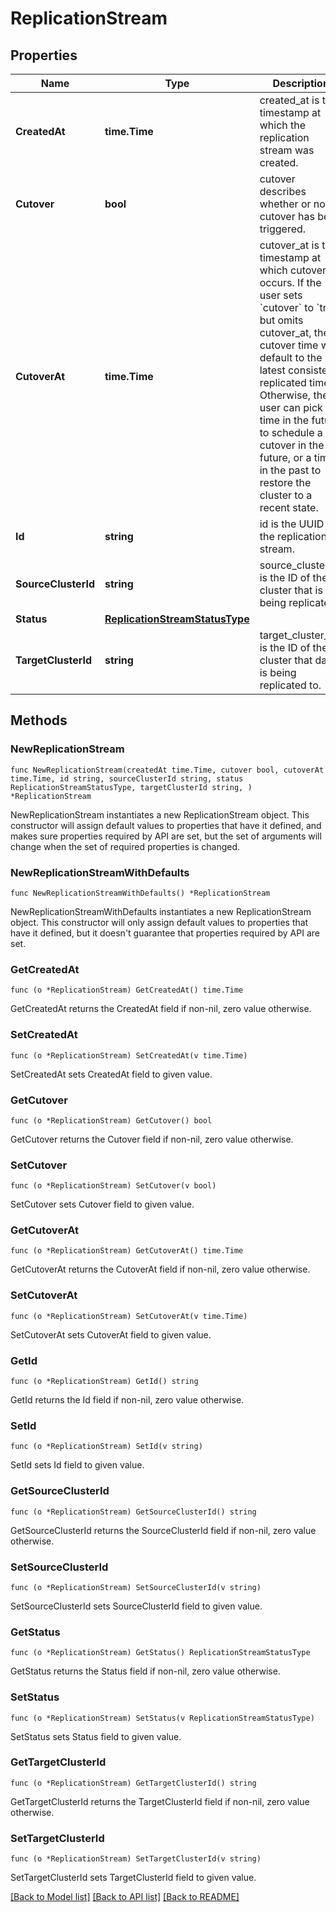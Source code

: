 # ReplicationStream

## Properties

Name | Type | Description | Notes
------------ | ------------- | ------------- | -------------
**CreatedAt** | **time.Time** | created_at is the timestamp at which the replication stream was created. | 
**Cutover** | **bool** | cutover describes whether or not cutover has been triggered. | 
**CutoverAt** | **time.Time** | cutover_at is the timestamp at which cutover occurs. If the user sets &#x60;cutover&#x60; to &#x60;true&#x60; but omits cutover_at, the cutover time will default to the latest consistent replicated time. Otherwise, the user can pick a time in the future to schedule a cutover in the future, or a time in the past to restore the cluster to a recent state. | 
**Id** | **string** | id is the UUID of the replication stream. | 
**SourceClusterId** | **string** | source_cluster_id is the ID of the cluster that is being replicated. | 
**Status** | [**ReplicationStreamStatusType**](ReplicationStreamStatusType.md) |  | 
**TargetClusterId** | **string** | target_cluster_id is the ID of the cluster that data is being replicated to. | 

## Methods

### NewReplicationStream

`func NewReplicationStream(createdAt time.Time, cutover bool, cutoverAt time.Time, id string, sourceClusterId string, status ReplicationStreamStatusType, targetClusterId string, ) *ReplicationStream`

NewReplicationStream instantiates a new ReplicationStream object.
This constructor will assign default values to properties that have it defined,
and makes sure properties required by API are set, but the set of arguments
will change when the set of required properties is changed.

### NewReplicationStreamWithDefaults

`func NewReplicationStreamWithDefaults() *ReplicationStream`

NewReplicationStreamWithDefaults instantiates a new ReplicationStream object.
This constructor will only assign default values to properties that have it defined,
but it doesn't guarantee that properties required by API are set.

### GetCreatedAt

`func (o *ReplicationStream) GetCreatedAt() time.Time`

GetCreatedAt returns the CreatedAt field if non-nil, zero value otherwise.

### SetCreatedAt

`func (o *ReplicationStream) SetCreatedAt(v time.Time)`

SetCreatedAt sets CreatedAt field to given value.

### GetCutover

`func (o *ReplicationStream) GetCutover() bool`

GetCutover returns the Cutover field if non-nil, zero value otherwise.

### SetCutover

`func (o *ReplicationStream) SetCutover(v bool)`

SetCutover sets Cutover field to given value.

### GetCutoverAt

`func (o *ReplicationStream) GetCutoverAt() time.Time`

GetCutoverAt returns the CutoverAt field if non-nil, zero value otherwise.

### SetCutoverAt

`func (o *ReplicationStream) SetCutoverAt(v time.Time)`

SetCutoverAt sets CutoverAt field to given value.

### GetId

`func (o *ReplicationStream) GetId() string`

GetId returns the Id field if non-nil, zero value otherwise.

### SetId

`func (o *ReplicationStream) SetId(v string)`

SetId sets Id field to given value.

### GetSourceClusterId

`func (o *ReplicationStream) GetSourceClusterId() string`

GetSourceClusterId returns the SourceClusterId field if non-nil, zero value otherwise.

### SetSourceClusterId

`func (o *ReplicationStream) SetSourceClusterId(v string)`

SetSourceClusterId sets SourceClusterId field to given value.

### GetStatus

`func (o *ReplicationStream) GetStatus() ReplicationStreamStatusType`

GetStatus returns the Status field if non-nil, zero value otherwise.

### SetStatus

`func (o *ReplicationStream) SetStatus(v ReplicationStreamStatusType)`

SetStatus sets Status field to given value.

### GetTargetClusterId

`func (o *ReplicationStream) GetTargetClusterId() string`

GetTargetClusterId returns the TargetClusterId field if non-nil, zero value otherwise.

### SetTargetClusterId

`func (o *ReplicationStream) SetTargetClusterId(v string)`

SetTargetClusterId sets TargetClusterId field to given value.


[[Back to Model list]](../README.md#documentation-for-models) [[Back to API list]](../README.md#documentation-for-api-endpoints) [[Back to README]](../README.md)



